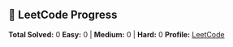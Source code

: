## 🚀 LeetCode Progress
**Total Solved:** 0
**Easy:** 0 | **Medium:** 0 | **Hard:** 0
**Profile:** [LeetCode](https://leetcode.com/alinachrks)
